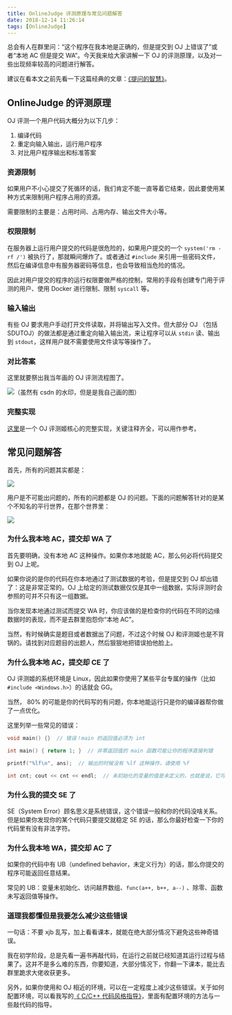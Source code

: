 ```yaml
---
title: OnlineJudge 评测原理与常见问题解答
date: 2018-12-14 11:26:14
tags: [OnlineJudge]
---
```


总会有人在群里问：“这个程序在我本地是正确的，但是提交到 OJ 上错误了”或者“本地 AC 但是提交 WA”。今天我来给大家讲解一下 OJ 的评测原理，以及对一些出现频率较高的问题进行解答。

建议在看本文之前先看一下这篇经典的文章：[《提问的智慧》](/2018/02/24/（转）提问的智慧/)。

<!--more-->

## OnlineJudge 的评测原理

OJ 评测一个用户代码大概分为以下几步：

1. 编译代码
2. 重定向输入输出，运行用户程序
3. 对比用户程序输出和标准答案

### 资源限制

如果用户不小心提交了死循环的话，我们肯定不能一直等着它结束，因此要使用某种方式来限制用户程序占用的资源。

需要限制的主要是：占用时间、占用内存、输出文件大小等。

### 权限限制

在服务器上运行用户提交的代码是很危险的，如果用户提交的一个 `system('rm -rf /')` 被执行了，那就瞬间爆炸了。或者通过 `#include` 来引用一些密码文件，然后在编译信息中有服务器密码等信息，也会导致相当危险的情况。

因此对用户提交的程序的运行权限要做严格的控制，常用的手段有创建专门用于评测的用户、使用 Docker 进行限制、限制 `syscall` 等。

### 输入输出

有些 OJ 要求用户手动打开文件读取，并将输出写入文件。但大部分 OJ （包括 SDUTOJ）的做法都是通过重定向输入输出流，来让程序可以从 `stdin` 读、输出到 `stdout`，这样用户就不需要使用文件读写等操作了。

### 对比答案

这里就要祭出我当年画的 OJ 评测流程图了。

![](/images/online-judge-faq/oj.png)（虽然有 csdn 的水印，但是是我自己画的图）

### 完整实现

[这里](https://github.com/MeiK2333/JudgeLight)是一个 OJ 评测姬核心的完整实现，关键注释齐全，可以用作参考。

## 常见问题解答

首先，所有的问题其实都是：

![](/images/online-judge-faq/ojgg.png)

用户是不可能出问题的，所有的问题都是 OJ 的问题。下面的问题解答针对的是某个不知名的平行世界，在那个世界里：

![](/images/online-judge-faq/yougg.png)

### 为什么我本地 AC，提交却 WA 了

首先要明确，没有本地 AC 这种操作。如果你本地就能 AC，那么何必将代码提交到 OJ 上呢。

如果你说的是你的代码在你本地通过了测试数据的考验，但是提交到 OJ 却出错了：这是非常正常的。OJ 上给定的测试数据仅仅是其中一组数据，实际评测时会参照的可并不只有这一组数据。

当你发现本地通过测试而提交 WA 时，你应该做的是检查你的代码在不同的边缘数据时的表现，而不是去群里抱怨你“本地 AC”。

当然，有时候确实是题目或者数据出了问题，不过这个时候 OJ 和评测姬也是不背锅的。请找到对应题目的出题人，然后狠狠地把错误拍他脸上。

### 为什么我本地 AC，提交却 CE 了

OJ 评测姬的系统环境是 Linux，因此如果你使用了某些平台专属的操作（比如 `#include <Windows.h>`）的话就会 GG。

当然， 80% 的可能是你的代码写的有问题，你本地能运行只是你的编译器帮你做了一点优化。

这里列举一些常见的错误：

```c++
void main() {}  // 错误！main 的返回值必须为 int

int main() { return 1; }  // 非零返回值的 main 函数可能让你的程序直接判错

printf("%lf\n", ans);  // 输出的时候没有 %lf 这种操作，请使用 %f

int cnt; cout << cnt << endl;  // 未初始化的变量的值是未定义的，也就是说，它可能是任何值
```

### 为什么我的提交 SE 了

SE（System Error）顾名思义是系统错误，这个错误一般和你的代码没啥关系。但是如果你发现你的某个代码只要提交就稳定 SE 的话，那么你最好检查一下你的代码里有没有非法字符。

### 为什么我本地 WA，提交却 AC 了

如果你的代码中有 UB（undefined behavior，未定义行为）的话，那么你提交的程序可能返回任意结果。

常见的 UB：变量未初始化、访问越界数组、`func(a++, b++, a--)` 、除零、函数未写返回值等操作。

### 道理我都懂但是我要怎么减少这些错误

一句话：不要 xjb 乱写，加上看看课本，就能在绝大部分情况下避免这些神奇错误。

我在初学阶段，总是先看一遍书再敲代码，在运行之前就已经知道其运行过程与结果了。这并不是多么难的东西，你要知道，大部分情况下，你翻一下课本，能比去群里跪求大佬收获更多。

另外，如果你使用和 OJ 相近的环境，可以在一定程度上减少这些错误。关于如何配置环境，可以看我写的[《
C/C++ 代码风格指导》](https://github.com/sdutacm/cpp-style-guide)，里面有配置环境的方法与一些敲代码的指导。
